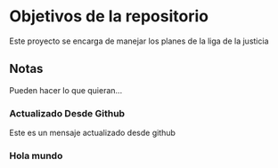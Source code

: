 # Objetivos de la repositorio

Este proyecto se encarga de manejar los planes de la liga de la justicia


## Notas
Pueden hacer lo que quieran...

### Actualizado Desde Github
Este es un mensaje actualizado desde github


### Hola mundo
